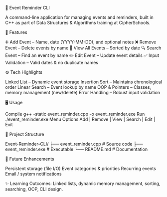📅 Event Reminder CLI

A command-line application for managing events and reminders, built in C++ as part of Data Structures & Algorithms training at CipherSchools.

🚀 Features

➕ Add Event – Name, date (YYYY-MM-DD), and optional notes
❌ Remove Event – Delete events by name
📜 View All Events – Sorted by date
🔍 Search Event – Find an event by name
✏️ Edit Event – Update event details
✅ Input Validation – Valid dates & no duplicate names

⚙️ Tech Highlights

Linked List – Dynamic event storage
Insertion Sort – Maintains chronological order
Linear Search – Event lookup by name
OOP & Pointers – Classes, memory management (new/delete)
Error Handling – Robust input validation

🖥️ Usage

Compile
g++ -static event_reminder.cpp -o event_reminder.exe
Run
./event_reminder.exe
Menu Options
Add | Remove | View | Search | Edit | Exit

📂 Project Structure

Event-Reminder-CLI/
├── event_reminder.cpp    # Source code
├── event_reminder.exe    # Executable
└── README.md             # Documentation

🔮 Future Enhancements

Persistent storage (file I/O)
Event categories & priorities
Recurring events
Email / system notifications

✨ Learning Outcomes: Linked lists, dynamic memory management, sorting, searching, OOP, CLI design.
